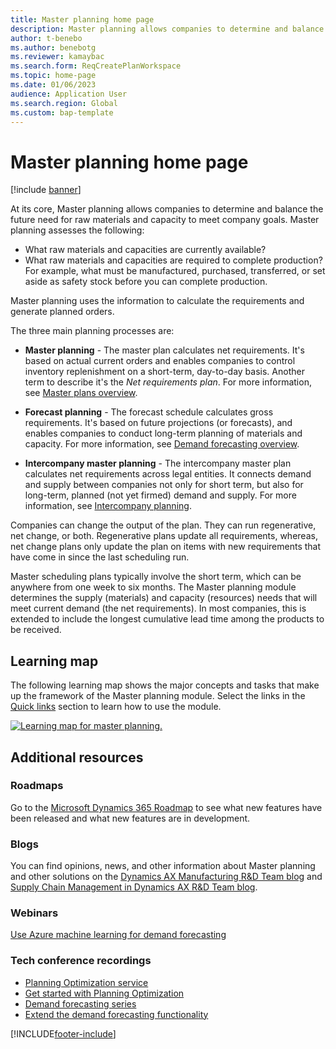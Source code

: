 ```yaml
---
title: Master planning home page
description: Master planning allows companies to determine and balance the future need for raw materials and capacity to meet company goals. 
author: t-benebo
ms.author: benebotg
ms.reviewer: kamaybac
ms.search.form: ReqCreatePlanWorkspace
ms.topic: home-page
ms.date: 01/06/2023
audience: Application User
ms.search.region: Global
ms.custom: bap-template
---
```


# Master planning home page

[!include [banner](../includes/banner.md)]

At its core, Master planning allows companies to determine and balance the future need for raw materials and capacity to meet company goals. Master planning assesses the following:

- What raw materials and capacities are currently available?
- What raw materials and capacities are required to complete production? For example, what must be manufactured, purchased, transferred, or set aside as safety stock before you can complete production.

Master planning uses the information to calculate the requirements and generate planned orders.

The three main planning processes are:

- **Master planning** - The master plan calculates net requirements. It's based on actual current orders and enables companies to control inventory replenishment on a short-term, day-to-day basis. Another term to describe it's the *Net requirements plan*. For more information, see [Master plans overview](master-plans.md).

- **Forecast planning** - The forecast schedule calculates gross requirements. It's based on future projections (or forecasts), and enables companies to conduct long-term planning of materials and capacity. For more information, see [Demand forecasting overview](introduction-demand-forecasting.md).

- **Intercompany master planning** - The intercompany master plan calculates net requirements across legal entities. It connects demand and supply between companies not only for short term, but also for long-term, planned (not yet firmed) demand and supply. For more information, see [Intercompany planning](planning-optimization/Intercompany-planning.md).

Companies can change the output of the plan. They can run regenerative, net change, or both. Regenerative plans update all requirements, whereas, net change plans only update the plan on items with new requirements that have come in since the last scheduling run.

Master scheduling plans typically involve the short term, which can be anywhere from one week to six months. The Master planning module determines the supply (materials) and capacity (resources) needs that will meet current demand (the net requirements). In most companies, this is extended to include the longest cumulative lead time among the products to be received.

## Learning map

The following learning map shows the major concepts and tasks that make up the framework of the Master planning module. Select the links in the [Quick links](#quick-links) section to learn how to use the module.

[![Learning map for master planning.](./media/master-planning-learning-map.png)](./media/master-planning-learning-map.png)

## Additional resources

### Roadmaps

Go to the [Microsoft Dynamics 365 Roadmap](https://roadmap.dynamics.com/) to see what new features have been released and what new features are in development.

### Blogs

You can find opinions, news, and other information about Master planning and other solutions on the
[Dynamics AX Manufacturing R&D Team blog](/archive/blogs/axmfg/) and [Supply Chain Management in Dynamics AX R&D Team blog](https://blogs.msdn.microsoft.com/dynamicsaxscm).

### Webinars

[Use Azure machine learning for demand forecasting](https://www.youtube.com/watch?v=4nQsccdFFDA&feature=youtu.be)

### Tech conference recordings

- [Planning Optimization service](https://community.dynamics.com/365/dynamics-365-fasttrack/b/techtalks/posts/dynamics-365-supply-chain-management---planning-optimization-service-february-21-2020)
- [Get started with Planning Optimization](https://community.dynamics.com/365/dynamics-365-fasttrack/b/techtalks/posts/get-started-with-planning-optimization-for-dynamics-365-supply-chain-management-march-1-2021)
- [Demand forecasting series](https://community.dynamics.com/365/dynamics-365-fasttrack/b/techtalks/posts/demand-forecasting-with-azure-machine-learning-series)
- [Extend the demand forecasting functionality](https://www.youtube.com/watch?v=4OIKIXLiNjI&feature=youtu.be)



[!INCLUDE[footer-include](../../includes/footer-banner.md)]
